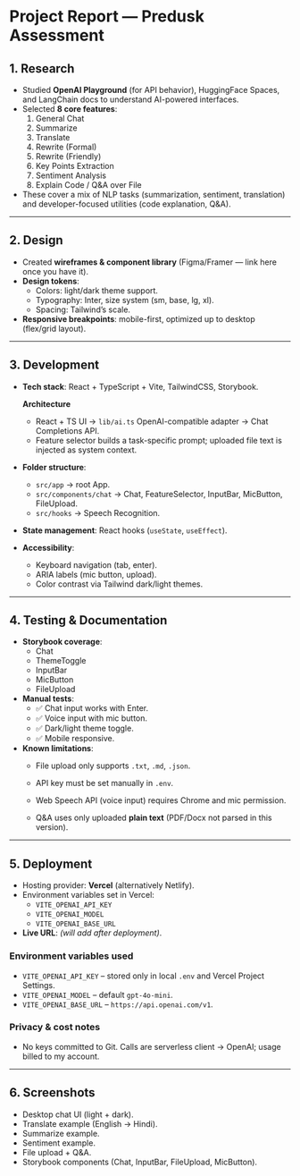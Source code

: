 # Project Report — Predusk Assessment

## 1. Research
- Studied **OpenAI Playground** (for API behavior), HuggingFace Spaces, and LangChain docs to understand AI-powered interfaces.  
- Selected **8 core features**:
  1. General Chat  
  2. Summarize  
  3. Translate  
  4. Rewrite (Formal)  
  5. Rewrite (Friendly)  
  6. Key Points Extraction  
  7. Sentiment Analysis  
  8. Explain Code / Q&A over File  
- These cover a mix of NLP tasks (summarization, sentiment, translation) and developer-focused utilities (code explanation, Q&A).

---

## 2. Design
- Created **wireframes & component library** (Figma/Framer — link here once you have it).  
- **Design tokens**:
  - Colors: light/dark theme support.  
  - Typography: Inter, size system (sm, base, lg, xl).  
  - Spacing: Tailwind’s scale.  
- **Responsive breakpoints**: mobile-first, optimized up to desktop (flex/grid layout).

---

## 3. Development
- **Tech stack**: React + TypeScript + Vite, TailwindCSS, Storybook.  

  **Architecture**
  - React + TS UI → `lib/ai.ts` OpenAI-compatible adapter → Chat Completions API.
  - Feature selector builds a task-specific prompt; uploaded file text is injected as system context.

- **Folder structure**:
  - `src/app` → root App.  
  - `src/components/chat` → Chat, FeatureSelector, InputBar, MicButton, FileUpload.  
  - `src/hooks` → Speech Recognition.  
- **State management**: React hooks (`useState`, `useEffect`).  
- **Accessibility**:
  - Keyboard navigation (tab, enter).  
  - ARIA labels (mic button, upload).  
  - Color contrast via Tailwind dark/light themes.



---

## 4. Testing & Documentation
- **Storybook coverage**:  
  - Chat  
  - ThemeToggle  
  - InputBar  
  - MicButton  
  - FileUpload  
- **Manual tests**:
  - ✅ Chat input works with Enter.  
  - ✅ Voice input with mic button.  
  - ✅ Dark/light theme toggle.  
  - ✅ Mobile responsive.  
- **Known limitations**:
  - File upload only supports `.txt`, `.md`, `.json`.  
  - API key must be set manually in `.env`.  

  - Web Speech API (voice input) requires Chrome and mic permission.
  - Q&A uses only uploaded **plain text** (PDF/Docx not parsed in this version).

---

## 5. Deployment
- Hosting provider: **Vercel** (alternatively Netlify).  
- Environment variables set in Vercel:
  - `VITE_OPENAI_API_KEY`  
  - `VITE_OPENAI_MODEL`  
  - `VITE_OPENAI_BASE_URL`  
- **Live URL**: _(will add after deployment)_.

### Environment variables used
- `VITE_OPENAI_API_KEY` – stored only in local `.env` and Vercel Project Settings.
- `VITE_OPENAI_MODEL` – default `gpt-4o-mini`.
- `VITE_OPENAI_BASE_URL` – `https://api.openai.com/v1`.

### Privacy & cost notes
- No keys committed to Git. Calls are serverless client → OpenAI; usage billed to my account.

---

## 6. Screenshots
- Desktop chat UI (light + dark).  
- Translate example (English → Hindi).  
- Summarize example.  
- Sentiment example.  
- File upload + Q&A.  
- Storybook components (Chat, InputBar, FileUpload, MicButton).

